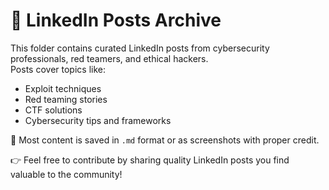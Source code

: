 # 📘 LinkedIn Posts Archive

This folder contains curated LinkedIn posts from cybersecurity professionals, red teamers, and ethical hackers.  
Posts cover topics like:
- Exploit techniques
- Red teaming stories
- CTF solutions
- Cybersecurity tips and frameworks

🔖 Most content is saved in `.md` format or as screenshots with proper credit.

👉 Feel free to contribute by sharing quality LinkedIn posts you find valuable to the community!

